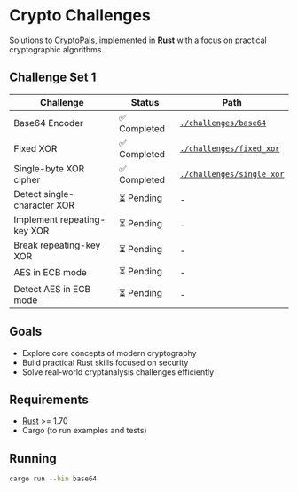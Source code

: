 # Crypto Challenges

Solutions to [CryptoPals](https://cryptopals.com/), implemented in **Rust** with a focus on practical
cryptographic algorithms.

## Challenge Set 1

| Challenge                   | Status      | Path                                                 |
|-----------------------------|-------------|------------------------------------------------------|
| Base64 Encoder              | ✅ Completed | [`./challenges/base64`](./challenges/base64)         |
| Fixed XOR                   | ✅ Completed | [`./challenges/fixed_xor`](./challenges/fixed_xor)   |
| Single-byte XOR cipher      | ✅ Completed | [`./challenges/single_xor`](./challenges/single_xor) |
| Detect single-character XOR | ⏳ Pending   | -                                                    |
| Implement repeating-key XOR | ⏳ Pending   | -                                                    |
| Break repeating-key XOR     | ⏳ Pending   | -                                                    |
| AES in ECB mode             | ⏳ Pending   | -                                                    |
| Detect AES in ECB mode      | ⏳ Pending   | -                                                    |

## Goals

- Explore core concepts of modern cryptography
- Build practical Rust skills focused on security
- Solve real-world cryptanalysis challenges efficiently

## Requirements

- [Rust](https://www.rust-lang.org/tools/install) >= 1.70
- Cargo (to run examples and tests)

## Running

```bash
cargo run --bin base64
